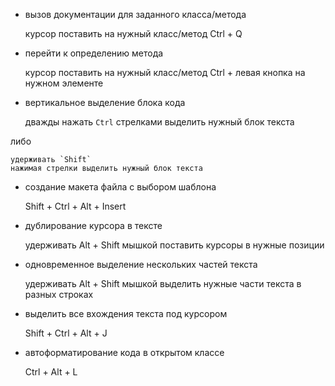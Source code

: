 - вызов документации для заданного класса/метода

    курсор поставить на нужный класс/метод
    Ctrl + Q

- перейти к определению метода

    курсор поставить на нужный класс/метод
    Ctrl + левая кнопка на нужном элементе

- вертикальное выделение блока кода

    дважды нажать `Ctrl`
    стрелками выделить нужный блок текста

либо

    удерживать `Shift` 
    нажимая стрелки выделить нужный блок текста

- создание макета файла с выбором шаблона

    Shift + Ctrl + Alt + Insert

- дублирование курсора в тексте

    удерживать Alt + Shift
    мышкой поставить курсоры в нужные позиции

- одновременное выделение нескольких частей текста

    удерживать Alt + Shift
    мышкой выделить нужные части текста в разных строках

- выделить все вхождения текста под курсором

    Shift + Ctrl + Alt + J

- автоформатирование кода в открытом классе

    Ctrl + Alt + L



